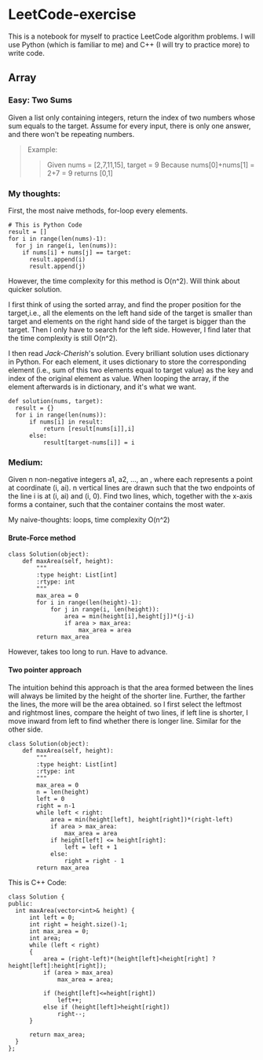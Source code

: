 # LeetCode-exercise
This is a notebook for myself to practice LeetCode algorithm problems. I will use Python (which is familiar to me) and C++ (I will try to practice more) to write code.

## Array
### Easy: Two Sums
Given a list only containing integers, return the index of two numbers whose sum equals to the target.
Assume for every input, there is only one answer, and there won't be repeating numbers.
> Example:
>> Given nums = [2,7,11,15], target = 9
>> Because nums[0]+nums[1] = 2+7 = 9
>> returns [0,1]

### My thoughts:
First, the most naive methods, for-loop every elements.
```
# This is Python Code
result = []
for i in range(len(nums)-1):
  for j in range(i, len(nums)):
    if nums[i] + nums[j] == target:
      result.append(i)
      result.append(j)
 ```
 However, the time complexity for this method is O(n^2). Will think about quicker solution.

I first think of using the sorted array, and find the proper position for the target,i.e., all the elements on the left hand side of the target is smaller than target and elements on the right hand side of the target is bigger than the target. Then I only have to search for the left side. However, I find later that the time complexity is still O(n^2). 

I then read *Jack-Cherish*'s solution. Every brilliant solution uses dictionary in Python.
For each element, it uses dictionary to store the corresponding element (i.e., sum of this two elements equal to target value) as the key and index of the original element as value. When looping the array, if the element afterwards is in dictionary, and it's what we want.

```
def solution(nums, target):
  result = {}
  for i in range(len(nums)):
      if nums[i] in result:
          return [result[nums[i]],i]
      else:
          result[target-nums[i]] = i
```
          
### Medium:
Given n non-negative integers a1, a2, ..., an , where each represents a point at coordinate (i, ai). n vertical lines are drawn such that the two endpoints of the line i is at (i, ai) and (i, 0). Find two lines, which, together with the x-axis forms a container, such that the container contains the most water.

My naive-thoughts:
loops, time complexity O(n^2)
#### Brute-Force method
```
class Solution(object):
    def maxArea(self, height):
        """
        :type height: List[int]
        :rtype: int
        """
        max_area = 0
        for i in range(len(height)-1):
            for j in range(i, len(height)):
                area = min(height[i],height[j])*(j-i)
                if area > max_area:
                    max_area = area
        return max_area
```
However, takes too long to run. Have to advance.
#### Two pointer approach
The intuition behind this approach is that the area formed between the lines will always be limited by the height of the shorter line. Further, the farther the lines, the more will be the area obtained.
so I first select the leftmost and rightmost lines, compare the height of two lines, if left line is shorter, I move inward from left to find whether there is longer line. Similar for the other side. 

```
class Solution(object):
    def maxArea(self, height):
        """
        :type height: List[int]
        :rtype: int
        """
        max_area = 0
        n = len(height)
        left = 0
        right = n-1
        while left < right:
            area = min(height[left], height[right])*(right-left)
            if area > max_area:
                max_area = area
            if height[left] <= height[right]:
                left = left + 1
            else:
                right = right - 1
        return max_area
 ```
  
  This is C++ Code:
  ```
  class Solution {
public:
    int maxArea(vector<int>& height) {
        int left = 0;
        int right = height.size()-1;
        int max_area = 0;
        int area;
        while (left < right)
        {
            area = (right-left)*(height[left]<height[right] ? height[left]:height[right]);
            if (area > max_area)
                max_area = area;
            
            if (height[left]<=height[right])
                left++;
            else if (height[left]>height[right])
                right--;
        }
        
        return max_area;
    }
};
```
